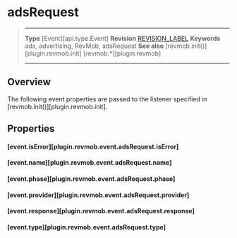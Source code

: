 # adsRequest

> --------------------- ------------------------------------------------------------------------------------------
> __Type__              [Event][api.type.Event]
> __Revision__          [REVISION_LABEL](REVISION_URL)
> __Keywords__          ads, advertising, RevMob, adsRequest
> __See also__			[revmob.init()][plugin.revmob.init]
>						[revmob.*][plugin.revmob]
> --------------------- ------------------------------------------------------------------------------------------

## Overview

The following event properties are passed to the listener specified in [revmob.init()][plugin.revmob.init].


## Properties

#### [event.isError][plugin.revmob.event.adsRequest.isError]

#### [event.name][plugin.revmob.event.adsRequest.name]

#### [event.phase][plugin.revmob.event.adsRequest.phase]

#### [event.provider][plugin.revmob.event.adsRequest.provider]

#### [event.response][plugin.revmob.event.adsRequest.response]

#### [event.type][plugin.revmob.event.adsRequest.type]
